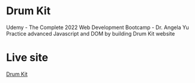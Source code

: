 # Drum Kit
Udemy - The Complete 2022 Web Development Bootcamp - Dr. Angela Yu <br/>
Practice advanced Javascript and DOM by building Drum Kit website

# Live site
[Drum Kit]([https://theksbd.github.io/pig-game/](https://theksbd.github.io/web-dev-bootcamp-angela-yu-advanced-js-dom/))
